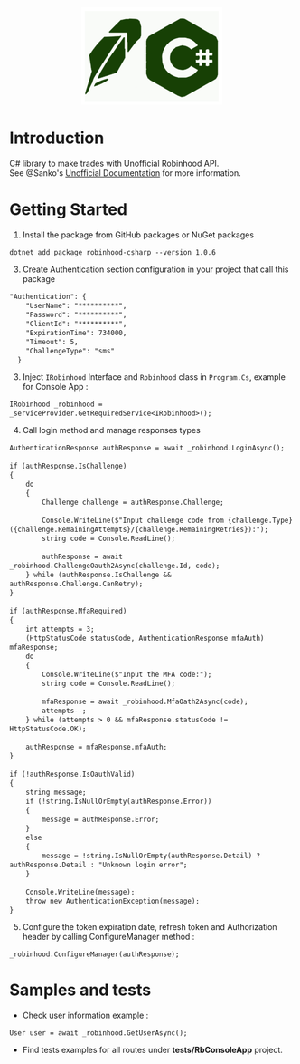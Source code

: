 <p align="center">
<img src=".github\robinhood-csharp.png">
</p>

# Introduction 
C# library to make trades with Unofficial Robinhood API.
<br>
See @Sanko's [Unofficial Documentation](https://github.com/sanko/Robinhood) for more information.

# Getting Started
1. Install the package from GitHub packages or NuGet packages
```
dotnet add package robinhood-csharp --version 1.0.6
```
3. Create Authentication section configuration in your project that call this package
```
"Authentication": {
    "UserName": "**********",
    "Password": "**********",
    "ClientId": "**********",
    "ExpirationTime": 734000,
    "Timeout": 5,
    "ChallengeType": "sms"
  }
```

3. Inject ``IRobinhood`` Interface and ``Robinhood`` class in ``Program.Cs``, example for Console App :

```
IRobinhood _robinhood = _serviceProvider.GetRequiredService<IRobinhood>(); 
```
4. Call login method and manage responses types
```
AuthenticationResponse authResponse = await _robinhood.LoginAsync();

if (authResponse.IsChallenge)
{
	do
	{
		Challenge challenge = authResponse.Challenge;

		Console.WriteLine($"Input challenge code from {challenge.Type} ({challenge.RemainingAttempts}/{challenge.RemainingRetries}):");
		string code = Console.ReadLine();

		authResponse = await _robinhood.ChallengeOauth2Async(challenge.Id, code);
	} while (authResponse.IsChallenge && authResponse.Challenge.CanRetry);
}

if (authResponse.MfaRequired)
{
	int attempts = 3;
	(HttpStatusCode statusCode, AuthenticationResponse mfaAuth) mfaResponse;
	do
	{
		Console.WriteLine($"Input the MFA code:");
		string code = Console.ReadLine();

		mfaResponse = await _robinhood.MfaOath2Async(code);
		attempts--;
	} while (attempts > 0 && mfaResponse.statusCode != HttpStatusCode.OK);

	authResponse = mfaResponse.mfaAuth;
}

if (!authResponse.IsOauthValid)
{
	string message;
	if (!string.IsNullOrEmpty(authResponse.Error))
	{
		message = authResponse.Error;
	}
	else
	{
		message = !string.IsNullOrEmpty(authResponse.Detail) ? authResponse.Detail : "Unknown login error";
	}

	Console.WriteLine(message);
	throw new AuthenticationException(message);
}
```
5. Configure the token expiration date, refresh token and Authorization header by calling ConfigureManager method : 
```
_robinhood.ConfigureManager(authResponse);
```

# Samples and tests
- Check user information example : 
```
User user = await _robinhood.GetUserAsync();
```
- Find tests examples for all routes under **tests/RbConsoleApp** project.
